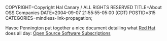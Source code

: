 COPYRIGHT=Copyright Hal Canary / ALL RIGHTS RESERVED
TITLE=About OSS Companies
DATE=2004-09-07 21:55:55-05:00 (CDT)
POSTID=315
CATEGORIES=mindless-link-propagation;

Havoc Pennington put together a nice document detailing what [Red Hat](http://www.redhat.com/) does all day: [Open Source Software Subscriptions](http://log.ometer.com/2004-09.html)
